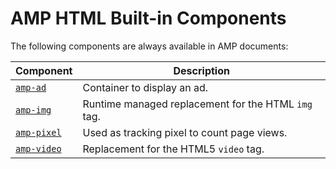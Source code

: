 <!---
Copyright 2015 The AMP HTML Authors. All Rights Reserved.

Licensed under the Apache License, Version 2.0 (the "License");
you may not use this file except in compliance with the License.
You may obtain a copy of the License at

      http://www.apache.org/licenses/LICENSE-2.0

Unless required by applicable law or agreed to in writing, software
distributed under the License is distributed on an "AS-IS" BASIS,
WITHOUT WARRANTIES OR CONDITIONS OF ANY KIND, either express or implied.
See the License for the specific language governing permissions and
limitations under the License.
-->

# AMP HTML Built-in Components

The following components are always available in AMP documents:

| Component                | Description                                         |
| ------------------------ | --------------------------------------------------- |
| [`amp-ad`](amp-ad.md)    | Container to display an ad.                         |
| [`amp-img`](amp-img)     | Runtime managed replacement for the HTML `img` tag. |
| [`amp-pixel`](amp-pixel) | Used as tracking pixel to count page views.         |
| [`amp-video`](amp-video) | Replacement for the HTML5 `video` tag.              |
